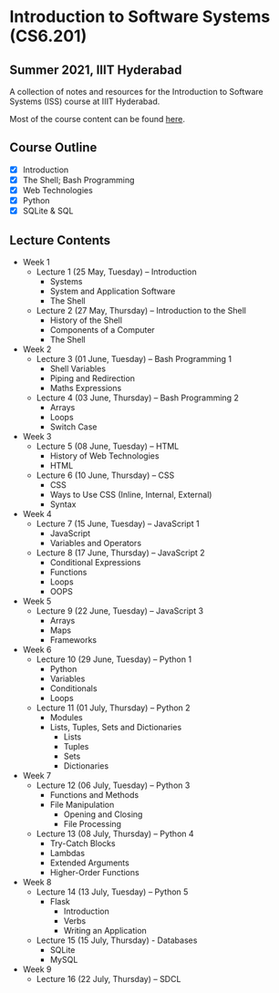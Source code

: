 # Introduction to Software Systems (CS6.201)
## Summer 2021, IIIT Hyderabad

A collection of notes and resources for the Introduction to Software Systems (ISS) course at IIIT Hyderabad.

Most of the course content can be found [here](https://serciiit.gitbook.io/introduction-to-software-systems/).

## Course Outline
- [x] Introduction
- [x] The Shell; Bash Programming
- [x] Web Technologies
- [x] Python
- [x] SQLite & SQL

## Lecture Contents
* Week 1
    * Lecture 1 (25 May, Tuesday) – Introduction
        - Systems
        - System and Application Software
        - The Shell
    * Lecture 2 (27 May, Thursday) – Introduction to the Shell
        - History of the Shell
        - Components of a Computer
        - The Shell
* Week 2
    * Lecture 3 (01 June, Tuesday) – Bash Programming 1
        - Shell Variables
        - Piping and Redirection
        - Maths Expressions
    * Lecture 4 (03 June, Thursday) – Bash Programming 2
        - Arrays
        - Loops
        - Switch Case
* Week 3
    * Lecture 5 (08 June, Tuesday) – HTML
        - History of Web Technologies
        - HTML
    * Lecture 6 (10 June, Thursday) – CSS
        - CSS
        - Ways to Use CSS (Inline, Internal, External)
        - Syntax
* Week 4
    * Lecture 7 (15 June, Tuesday) – JavaScript 1
        - JavaScript
        - Variables and Operators
    * Lecture 8 (17 June, Thursday) – JavaScript 2
        - Conditional Expressions
        - Functions
        - Loops
        - OOPS
* Week 5
    * Lecture 9 (22 June, Tuesday) – JavaScript 3
        - Arrays
        - Maps
        - Frameworks
* Week 6
    * Lecture 10 (29 June, Tuesday) – Python 1
        - Python
        - Variables
        - Conditionals
        - Loops
    * Lecture 11 (01 July, Thursday) – Python 2
        - Modules
        - Lists, Tuples, Sets and Dictionaries
            - Lists
            - Tuples
            - Sets
            - Dictionaries
* Week 7
    * Lecture 12 (06 July, Tuesday) – Python 3
        - Functions and Methods
        - File Manipulation
            - Opening and Closing
            - File Processing
    * Lecture 13 (08 July, Thursday) – Python 4
        - Try-Catch Blocks
        - Lambdas
        - Extended Arguments
        - Higher-Order Functions
* Week 8
    * Lecture 14 (13 July, Tuesday) – Python 5
        * Flask
            - Introduction
            - Verbs
            - Writing an Application
    * Lecture 15 (15 July, Thursday) - Databases
        * SQLite
        * MySQL
* Week 9
    * Lecture 16 (22 July, Thursday) – SDCL
